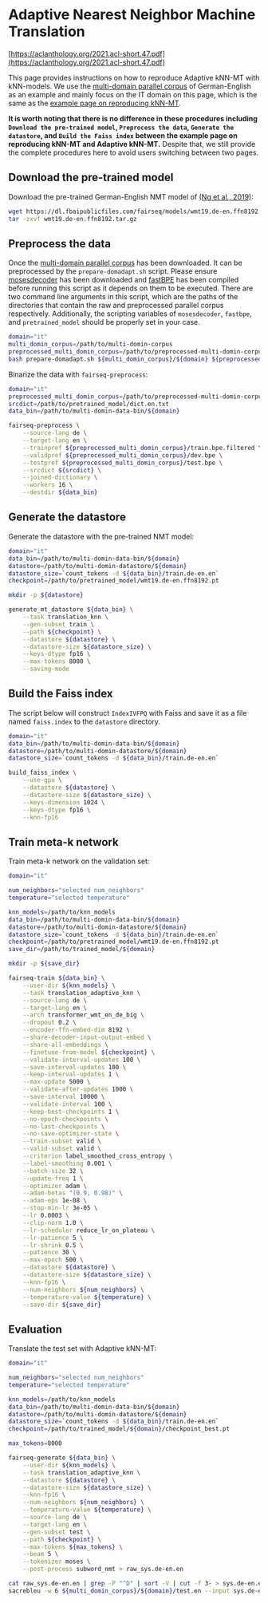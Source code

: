 # Adaptive Nearest Neighbor Machine Translation

[https://aclanthology.org/2021.acl-short.47.pdf](https://aclanthology.org/2021.acl-short.47.pdf)


This page provides instructions on how to reproduce Adaptive kNN-MT with kNN-models.
We use the [multi-domain parallel corpus](https://github.com/roeeaharoni/unsupervised-domain-clusters) 
of German-English as an example and mainly focus on the IT domain on this page, 
which is the same as the [example page on reproducing kNN-MT](../knnmt/RELEASE.md).


**It is worth noting that there is no difference in these procedures including 
`Download the pre-trained model`, `Preprocess the data`, `Generate the datastore`, 
and `Build the Faiss index` between the example page on reproducing kNN-MT and 
Adaptive kNN-MT.** Despite that, we still provide the complete procedures here 
to avoid users switching between two pages.


## Download the pre-trained model
Download the pre-trained German-English NMT model of 
[(Ng et al., 2019)](https://aclanthology.org/W19-5333.pdf):
``` bash
wget https://dl.fbaipublicfiles.com/fairseq/models/wmt19.de-en.ffn8192.tar.gz
tar -zxvf wmt19.de-en.ffn8192.tar.gz
```

## Preprocess the data

Once the [multi-domain parallel corpus](https://github.com/roeeaharoni/unsupervised-domain-clusters) 
has been downloaded. It can be preprocessed by the `prepare-domadapt.sh` script. Please ensure 
[mosesdecoder](https://github.com/moses-smt/mosesdecoder) has been downloaded and 
[fastBPE](https://github.com/glample/fastBPE) has been compiled before running 
this script as it depends on them to be executed. There are two command line arguments 
in this script, which are the paths of the directories that contain the raw 
and preprocessed parallel corpus respectively. Additionally, the scripting variables 
of `mosesdecoder`, `fastbpe`, and `pretrained_model` should be properly set in your case.


``` bash
domain="it"
multi_domin_corpus=/path/to/multi-domin-corpus
preprocessed_multi_domin_corpus=/path/to/preprocessed-multi-domin-corpus
bash prepare-domadapt.sh ${multi_domin_corpus}/${domain} ${preprocessed_multi_domin_corpus}/${domain}
```


Binarize the data with `fairseq-preprocess`:
``` bash
domain="it"
preprocessed_multi_domin_corpus=/path/to/preprocessed-multi-domin-corpus/${domain}
srcdict=/path/to/pretrained_model/dict.en.txt
data_bin=/path/to/multi-domin-data-bin/${domain}

fairseq-preprocess \
    --source-lang de \
    --target-lang en \
    --trainpref ${preprocessed_multi_domin_corpus}/train.bpe.filtered \
    --validpref ${preprocessed_multi_domin_corpus}/dev.bpe \
    --testpref ${preprocessed_multi_domin_corpus}/test.bpe \
    --srcdict ${srcdict} \
    --joined-dictionary \
    --workers 16 \
    --destdir ${data_bin}
```

## Generate the datastore
Generate the datastore with the pre-trained NMT model:
``` bash
domain="it"
data_bin=/path/to/multi-domin-data-bin/${domain}
datastore=/path/to/multi-domin-datastore/${domain}
datastore_size=`count_tokens -d ${data_bin}/train.de-en.en`
checkpoint=/path/to/pretrained_model/wmt19.de-en.ffn8192.pt

mkdir -p ${datastore}

generate_mt_datastore ${data_bin} \
    --task translation_knn \
    --gen-subset train \
    --path ${checkpoint} \
    --datastore ${datastore} \
    --datastore-size ${datastore_size} \
    --keys-dtype fp16 \
    --max-tokens 8000 \
    --saving-mode
```

## Build the Faiss index
The script below will construct `IndexIVFPQ` with Faiss and save it 
as a file named `faiss.index` to the `datastore` directory.
``` bash
domain="it"
data_bin=/path/to/multi-domin-data-bin/${domain}
datastore=/path/to/multi-domin-datastore/${domain}
datastore_size=`count_tokens -d ${data_bin}/train.de-en.en`

build_faiss_index \
    --use-gpu \
    --datastore ${datastore} \
    --datastore-size ${datastore_size} \
    --keys-dimension 1024 \
    --keys-dtype fp16 \
    --knn-fp16
```

## Train meta-k network
Train meta-k network on the validation set:
``` bash
domain="it"

num_neighbors="selected num_neighbors"
temperature="selected temperature"

knn_models=/path/to/knn_models
data_bin=/path/to/multi-domin-data-bin/${domain}
datastore=/path/to/multi-domin-datastore/${domain}
datastore_size=`count_tokens -d ${data_bin}/train.de-en.en`
checkpoint=/path/to/pretrained_model/wmt19.de-en.ffn8192.pt
save_dir=/path/to/trained_model/${domain}

mkdir -p ${save_dir}

fairseq-train ${data_bin} \
    --user-dir ${knn_models} \
    --task translation_adaptive_knn \
    --source-lang de \
    --target-lang en \
    --arch transformer_wmt_en_de_big \
    --dropout 0.2 \
    --encoder-ffn-embed-dim 8192 \
    --share-decoder-input-output-embed \
    --share-all-embeddings \
    --finetune-from-model ${checkpoint} \
    --validate-interval-updates 100 \
    --save-interval-updates 100 \
    --keep-interval-updates 1 \
    --max-update 5000 \
    --validate-after-updates 1000 \
    --save-interval 10000 \
    --validate-interval 100 \
    --keep-best-checkpoints 1 \
    --no-epoch-checkpoints \
    --no-last-checkpoints \
    --no-save-optimizer-state \
    --train-subset valid \
    --valid-subset valid \
    --criterion label_smoothed_cross_entropy \
    --label-smoothing 0.001 \
    --batch-size 32 \
    --update-freq 1 \
    --optimizer adam \
    --adam-betas "(0.9, 0.98)" \
    --adam-eps 1e-08 \
    --stop-min-lr 3e-05 \
    --lr 0.0003 \
    --clip-norm 1.0 \
    --lr-scheduler reduce_lr_on_plateau \
    --lr-patience 5 \
    --lr-shrink 0.5 \
    --patience 30 \
    --max-epoch 500 \
    --datastore ${datastore} \
    --datastore-size ${datastore_size} \
    --knn-fp16 \
    --num-neighbors ${num_neighbors} \
    --temperature-value ${temperature} \
    --save-dir ${save_dir}
```

## Evaluation
Translate the test set with Adaptive kNN-MT:
``` bash
domain="it"

num_neighbors="selected num_neighbors"
temperature="selected temperature"

knn_models=/path/to/knn_models
data_bin=/path/to/multi-domin-data-bin/${domain}
datastore=/path/to/multi-domin-datastore/${domain}
datastore_size=`count_tokens -d ${data_bin}/train.de-en.en`
checkpoint=/path/to/trained_model/${domain}/checkpoint_best.pt

max_tokens=8000

fairseq-generate ${data_bin} \
    --user-dir ${knn_models} \
    --task translation_adaptive_knn \
    --datastore ${datastore} \
    --datastore-size ${datastore_size} \
    --knn-fp16 \
    --num-neighbors ${num_neighbors} \
    --temperature-value ${temperature} \
    --source-lang de \
    --target-lang en \
    --gen-subset test \
    --path ${checkpoint} \
    --max-tokens ${max_tokens} \
    --beam 5 \
    --tokenizer moses \
    --post-process subword_nmt > raw_sys.de-en.en

cat raw_sys.de-en.en | grep -P "^D" | sort -V | cut -f 3- > sys.de-en.en
sacrebleu -w 6 ${multi_domin_corpus}/${domain}/test.en --input sys.de-en.en
```
